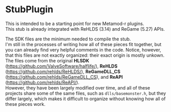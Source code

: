 # StubPlugin

This is intended to be a starting point for new Metamod-r plugins.<br/>
This stub is already integrated with ReHLDS (3.14) and ReGame (5.27) APIs.

The SDK files are the minimum needed to compile the stub.<br/>
I'm still in the processes of writing how all of these pieces fit together, but you can already find very helpful comments in the code. Notice, however, that this files are not exactly organized: their exact origin is mostly unkown.<br/>
The files come from the original **HLSDK** (https://github.com/ValveSoftware/halflife/), **ReHLDS** (https://github.com/rehlds/ReHLDS/), **ReGameDLL_CS** (https://github.com/rehlds/ReGameDLL_CS), and **ReAPI** (https://github.com/rehlds/ReAPI/).<br/>
However, they have been largely modified over time, and all of these projects share some of the same files, such as `dlls/basemonster.h`, but they differ largely, which makes it difficult to organize without knowing how all of these pieces work.
